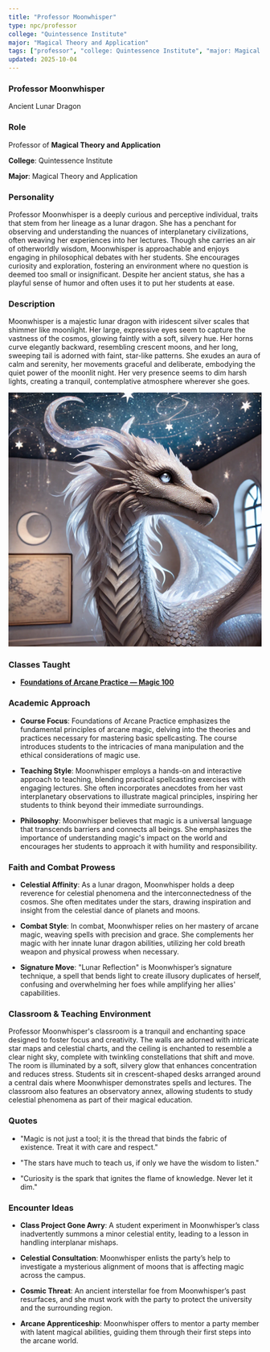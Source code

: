```yaml
---
title: "Professor Moonwhisper"
type: npc/professor
college: "Quintessence Institute"
major: "Magical Theory and Application"
tags: ["professor", "college: Quintessence Institute", "major: Magical Theory and Application","variant:lunar"]
updated: 2025-10-04
---
```


### Professor Moonwhisper

Ancient Lunar Dragon

### Role

Professor of **Magical Theory and Application**

**College**: Quintessence Institute

**Major**: Magical Theory and Application

### Personality

Professor Moonwhisper is a deeply curious and perceptive individual, traits that stem from her lineage as a lunar dragon. She has a penchant for observing and understanding the nuances of interplanetary civilizations, often weaving her experiences into her lectures. Though she carries an air of otherworldly wisdom, Moonwhisper is approachable and enjoys engaging in philosophical debates with her students. She encourages curiosity and exploration, fostering an environment where no question is deemed too small or insignificant. Despite her ancient status, she has a playful sense of humor and often uses it to put her students at ease.

### Description

Moonwhisper is a majestic lunar dragon with iridescent silver scales that shimmer like moonlight. Her large, expressive eyes seem to capture the vastness of the cosmos, glowing faintly with a soft, silvery hue. Her horns curve elegantly backward, resembling crescent moons, and her long, sweeping tail is adorned with faint, star-like patterns. She exudes an aura of calm and serenity, her movements graceful and deliberate, embodying the quiet power of the moonlit night. Her very presence seems to dim harsh lights, creating a tranquil, contemplative atmosphere wherever she goes.

![8113F6E2-B9D3-4749-8ED1-56A8BE8F29C7](/assets/images/8113F6E2-B9D3-4749-8ED1-56A8BE8F29C7.webp)

### Classes Taught


- **[Foundations of Arcane Practice — Magic 100](../Academics/course-catalog.md#foundations-of-arcane-practice-magic-100)**

### Academic Approach

- **Course Focus**: Foundations of Arcane Practice emphasizes the fundamental principles of arcane magic, delving into the theories and practices necessary for mastering basic spellcasting. The course introduces students to the intricacies of mana manipulation and the ethical considerations of magic use.

- **Teaching Style**: Moonwhisper employs a hands-on and interactive approach to teaching, blending practical spellcasting exercises with engaging lectures. She often incorporates anecdotes from her vast interplanetary observations to illustrate magical principles, inspiring her students to think beyond their immediate surroundings.

- **Philosophy**: Moonwhisper believes that magic is a universal language that transcends barriers and connects all beings. She emphasizes the importance of understanding magic's impact on the world and encourages her students to approach it with humility and responsibility.

### Faith and Combat Prowess

- **Celestial Affinity**: As a lunar dragon, Moonwhisper holds a deep reverence for celestial phenomena and the interconnectedness of the cosmos. She often meditates under the stars, drawing inspiration and insight from the celestial dance of planets and moons.

- **Combat Style**: In combat, Moonwhisper relies on her mastery of arcane magic, weaving spells with precision and grace. She complements her magic with her innate lunar dragon abilities, utilizing her cold breath weapon and physical prowess when necessary.

- **Signature Move**: "Lunar Reflection" is Moonwhisper’s signature technique, a spell that bends light to create illusory duplicates of herself, confusing and overwhelming her foes while amplifying her allies' capabilities.

### Classroom & Teaching Environment

Professor Moonwhisper's classroom is a tranquil and enchanting space designed to foster focus and creativity. The walls are adorned with intricate star maps and celestial charts, and the ceiling is enchanted to resemble a clear night sky, complete with twinkling constellations that shift and move. The room is illuminated by a soft, silvery glow that enhances concentration and reduces stress. Students sit in crescent-shaped desks arranged around a central dais where Moonwhisper demonstrates spells and lectures. The classroom also features an observatory annex, allowing students to study celestial phenomena as part of their magical education.

### Quotes

- "Magic is not just a tool; it is the thread that binds the fabric of existence. Treat it with care and respect."

- "The stars have much to teach us, if only we have the wisdom to listen."

- "Curiosity is the spark that ignites the flame of knowledge. Never let it dim."

### Encounter Ideas

- **Class Project Gone Awry**: A student experiment in Moonwhisper’s class inadvertently summons a minor celestial entity, leading to a lesson in handling interplanar mishaps.

- **Celestial Consultation**: Moonwhisper enlists the party’s help to investigate a mysterious alignment of moons that is affecting magic across the campus.

- **Cosmic Threat**: An ancient interstellar foe from Moonwhisper’s past resurfaces, and she must work with the party to protect the university and the surrounding region.

- **Arcane Apprenticeship**: Moonwhisper offers to mentor a party member with latent magical abilities, guiding them through their first steps into the arcane world.
